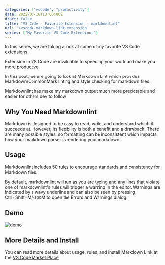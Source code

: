 ```yaml
---
categories: ["vscode", "productivity"]
date: 2022-03-18T13:00:00Z
draft: false
title: "VS Code - Favorite Extension - markdownlint"
url: '/vscode-markdown-lint-extension'
series: ["My Favorite VS Code Extensions"]
---
```


In this series, we are taking a look at some of my favorite VS Code extensions.

Extension in VS Code are invaluable to speed up your work and make you more productive.

In this post, we are going to look at Markdown Lint which provides Markdown/CommonMark linting and style checking for markdown files.

Markdownlint has make my markdown output much more predictable and easier for others dev to follow.

<!--more-->

## Why You Need Markdownlint

Markdown is designed to be easy to read, write, and understand which it succeeds at.  However, its flexibility is both a benefit and a drawback. There are many possible styles, so formatting can be inconsistent which impacts how your markdown parser is rendering your markdown.

## Usage

Markdownlint includes 50 rules to encourage standards and consistency for Markdown files.

By default, markdownlint will run as you are typing and any lines that violate one of markdownlint's rules will trigger a warning in the editor. Warnings are indicated by a wavy underline and can also be seen by pressing Ctrl+Shift+M/⇧⌘M to open the Errors and Warnings dialog.

## Demo

![demo](/images/vscode-extensions/markdown-lint/demo.png)

## More Details and Install

You can read more details about usage, rules, and install Markdown Link at the [VS Code Market Place](https://marketplace.visualstudio.com/items?itemName=DavidAnson.vscode-markdownlint)
